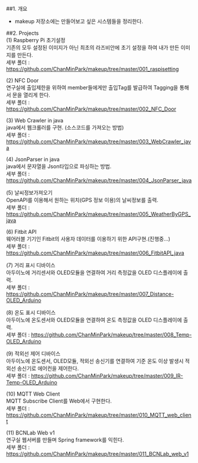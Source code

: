 ##1. 개요  
- makeup 저장소에는 만들어보고 싶은 시스템들을 정리한다.  

##2. Projects  
(1) Raspberry Pi 초기설정  
기존의 모두 설정된 이미지가 아닌 최초의 라즈비안에 초기 설정을 하여 내가 만든 이미지를 만든다.  
세부 폴더 : https://github.com/ChanMinPark/makeup/tree/master/001_raspisetting  

(2) NFC Door  
연구실에 출입제한을 위하여 member들에게만 출입Tag를 발급하여 Tagging을 통해서 문을 열리게 한다.  
세부 폴더 : https://github.com/ChanMinPark/makeup/tree/master/002_NFC_Door  

(3) Web Crawler in java  
java에서 웹크롤러를 구현. (소스코드를 가져오는 방법)  
세부 폴더 : https://github.com/ChanMinPark/makeup/tree/master/003_WebCrawler_java  

(4) JsonParser in java  
java에서 문자열을 Json타입으로 파싱하는 방법.  
세부 폴더 : https://github.com/ChanMinPark/makeup/tree/master/004_JsonParser_java  

(5) 날씨정보가져오기  
OpenAPI를 이용해서 원하는 위치(GPS 정보 이용)의 날씨정보를 출력.  
세부 폴더 : https://github.com/ChanMinPark/makeup/tree/master/005_WeatherByGPS_java  

(6) Fitbit API  
웨어러블 기기인 Fitbit의 사용자 데이터를 이용하기 위한 API구현.(진행중...)  
세부 폴더 : https://github.com/ChanMinPark/makeup/tree/master/006_FitbitAPI_java  

(7) 거리 표시 디바이스  
아두이노에 거리센서와 OLED모듈을 연결하여 거리 측정값을 OLED 디스플레이에 출력.  
세부 폴더 : https://github.com/ChanMinPark/makeup/tree/master/007_Distance-OLED_Arduino  

(8) 온도 표시 디바이스  
아두이노에 온도센서와 OLED모듈을 연결하여 온도 측정값을 OLED 디스플레이에 출력.  
세부 폴더 : https://github.com/ChanMinPark/makeup/tree/master/008_Temp-OLED_Arduino  

(9) 적외선 제어 디바이스  
아두이노에 온도센서, OLED모듈, 적외선 송신기를 연결하여 기준 온도 이상 발생시 적외선 송신기로 에어컨을 제어한다.  
세부 폴더 : https://github.com/ChanMinPark/makeup/tree/master/009_IR-Temp-OLED_Arduino  

(10) MQTT Web Client  
MQTT Subscribe Client를 Web에서 구현한다.  
세부 폴더 : https://github.com/ChanMinPark/makeup/tree/master/010_MQTT_web_client  

(11) BCNLab Web v1  
연구실 웹서버를 만들며 Spring framework를 익힌다.  
세부 폴더 : https://github.com/ChanMinPark/makeup/tree/master/011_BCNLab_web_v1  
